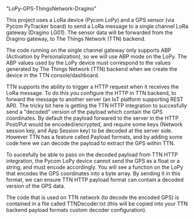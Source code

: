 "LoPy-GPS-ThingsNetwork-Dragino" 


This project uses a LoRa device (Pycom LoPy) and a GPS sensor (via Pycom PyTracker board) to send a LoRa message to a single channel LoRa
gateway (Dragino LG01). The sensor data will be forwarded from the Dragino gateway, to The Things Network (TTN) backend. 

The code running on the single channel gateway only supports ABP (Activation by Personalization), so we will use ABP mode on the LoPy. 
The ABP values used by the LoPy device must correspond to the values generated by The Things Network (TTN) backend when we create the device in the TTN console/dashboard. 

TTN supports the ability to trigger a HTTP request when it receives the LoRa message. To do this you configure the HTTP in TTN backend, to forward the message to another server (an IoT platform supporting REST API). The tricky bit here is getting the TTN HTTP integration to succesfully send a "decoded" version of the payload which contain the GPS coordinates. By default the payload forwared to the server in the HTTP Post/Put would be encoded/encrypted, and require some keys (Network session key, and App Session key) to be decoded at the server side. However TTN has a feature called Payload formats, and by adding some code here we can decode the payload to extract the GPS within TTN. 

To sucesfully be able to pass on the decoded payload from TTN HTTP integration, the Pycom LoPy device cannot send the GPS as a float or a string, and must encode accordingly. You will see a function on the LoPy that encodes the GPS coordinates into a byte array. By sending it in this format, we can ensure TTN HTTP payload format can contain a decoded version of the GPS data. 

The code that is used on TTN network (to decode the encoded GPS) is contained in a file called TTNDecoder.txt (this will be copied into your TTN backend payload formats custom decoder configuration). 


